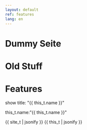 ```yaml
---
layout: default
ref: features
lang: en
---
```


Dummy Seite
===========

Old Stuff
=========

Features
========

show title: "{{ this_t.name }}"

this_t.name:"{{ this_t.name }}"

{{ site_t | jsonify }}
{{ this_t | jsonify }}